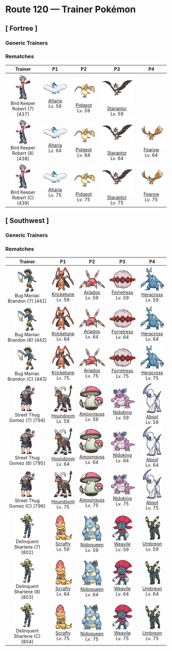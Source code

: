 # Route 120 — Trainer Pokémon

## [ Fortree ]

### Generic Trainers

### Rematches

| Trainer | P1 | P2 | P3 | P4 |
|:-------:|:--:|:--:|:--:|:--:|
| ![Bird Keeper Robert (7)](../../assets/trainers/bird_keeper.png "Bird Keeper Robert (7)")<br>Bird Keeper Robert (7) [437] | <div class="sprite-cell">![Altaria](../../assets/sprites/altaria/front.gif "Altaria: Altaria sings in a gorgeous soprano. Its wings are like cotton clouds. This Pokémon catches updrafts with its buoyant wings and soars way up into the wild blue yonder.")<br>[Altaria](../../pokemon/altaria.md)<br>Lv. 59</div> | <div class="sprite-cell">![Pidgeot](../../assets/sprites/pidgeot/front.gif "Pidgeot: This Pokémon has a dazzling plumage of beautifully glossy feathers. Many Trainers are captivated by the striking beauty of the feathers on its head, compelling them to choose Pidgeot as their Pokémon.")<br>[Pidgeot](../../pokemon/pidgeot.md)<br>Lv. 59</div> | <div class="sprite-cell">![Staraptor](../../assets/sprites/staraptor/front.gif "Staraptor: When Staravia evolve into Staraptor, they leave the flock to live alone. They have sturdy wings.")<br>[Staraptor](../../pokemon/staraptor.md)<br>Lv. 59</div> |
| ![Bird Keeper Robert (8)](../../assets/trainers/bird_keeper.png "Bird Keeper Robert (8)")<br>Bird Keeper Robert (8) [438] | <div class="sprite-cell">![Altaria](../../assets/sprites/altaria/front.gif "Altaria: Altaria sings in a gorgeous soprano. Its wings are like cotton clouds. This Pokémon catches updrafts with its buoyant wings and soars way up into the wild blue yonder.")<br>[Altaria](../../pokemon/altaria.md)<br>Lv. 64</div> | <div class="sprite-cell">![Pidgeot](../../assets/sprites/pidgeot/front.gif "Pidgeot: This Pokémon has a dazzling plumage of beautifully glossy feathers. Many Trainers are captivated by the striking beauty of the feathers on its head, compelling them to choose Pidgeot as their Pokémon.")<br>[Pidgeot](../../pokemon/pidgeot.md)<br>Lv. 64</div> | <div class="sprite-cell">![Staraptor](../../assets/sprites/staraptor/front.gif "Staraptor: When Staravia evolve into Staraptor, they leave the flock to live alone. They have sturdy wings.")<br>[Staraptor](../../pokemon/staraptor.md)<br>Lv. 64</div> | <div class="sprite-cell">![Fearow](../../assets/sprites/fearow/front.gif "Fearow: Fearow is recognized by its long neck and elongated beak. They are conveniently shaped for catching prey in soil or water. It deftly moves its long and skinny beak to pluck prey.")<br>[Fearow](../../pokemon/fearow.md)<br>Lv. 64</div> |
| ![Bird Keeper Robert (C)](../../assets/trainers/bird_keeper.png "Bird Keeper Robert (C)")<br>Bird Keeper Robert (C) [439] | <div class="sprite-cell">![Altaria](../../assets/sprites/altaria/front.gif "Altaria: Altaria sings in a gorgeous soprano. Its wings are like cotton clouds. This Pokémon catches updrafts with its buoyant wings and soars way up into the wild blue yonder.")<br>[Altaria](../../pokemon/altaria.md)<br>Lv. 75</div> | <div class="sprite-cell">![Pidgeot](../../assets/sprites/pidgeot/front.gif "Pidgeot: This Pokémon has a dazzling plumage of beautifully glossy feathers. Many Trainers are captivated by the striking beauty of the feathers on its head, compelling them to choose Pidgeot as their Pokémon.")<br>[Pidgeot](../../pokemon/pidgeot.md)<br>Lv. 75</div> | <div class="sprite-cell">![Staraptor](../../assets/sprites/staraptor/front.gif "Staraptor: When Staravia evolve into Staraptor, they leave the flock to live alone. They have sturdy wings.")<br>[Staraptor](../../pokemon/staraptor.md)<br>Lv. 75</div> | <div class="sprite-cell">![Fearow](../../assets/sprites/fearow/front.gif "Fearow: Fearow is recognized by its long neck and elongated beak. They are conveniently shaped for catching prey in soil or water. It deftly moves its long and skinny beak to pluck prey.")<br>[Fearow](../../pokemon/fearow.md)<br>Lv. 75</div> |

## [ Southwest ]

### Generic Trainers

### Rematches

| Trainer | P1 | P2 | P3 | P4 |
|:-------:|:--:|:--:|:--:|:--:|
| ![Bug Maniac Brandon (7)](../../assets/trainers/bug_maniac.png "Bug Maniac Brandon (7)")<br>Bug Maniac Brandon (7) [441] | <div class="sprite-cell">![Kricketune](../../assets/sprites/kricketune/front.gif "Kricketune: It signals its emotions with its melodies. Scientists are studying these melodic patterns.")<br>[Kricketune](../../pokemon/kricketune.md)<br>Lv. 59</div> | <div class="sprite-cell">![Ariados](../../assets/sprites/ariados/front.gif "Ariados: Ariados’s feet are tipped with tiny hooked claws that enable it to scuttle on ceilings and vertical walls. This Pokémon constricts the foe with thin and strong silk webbing.")<br>[Ariados](../../pokemon/ariados.md)<br>Lv. 59</div> | <div class="sprite-cell">![Forretress](../../assets/sprites/forretress/front.gif "Forretress: Forretress conceals itself inside its hardened steel shell. The shell is opened when the Pokémon is catching prey, but it does so at such a quick pace that the shell’s inside cannot be seen.")<br>[Forretress](../../pokemon/forretress.md)<br>Lv. 59</div> | <div class="sprite-cell">![Heracross](../../assets/sprites/heracross/front.gif "Heracross: Heracross has sharp claws on its feet. These are planted firmly into the ground or the bark of a tree, giving the Pokémon a secure and solid footing to forcefully fling away foes with its proud horn.")<br>[Heracross](../../pokemon/heracross.md)<br>Lv. 59</div> |
| ![Bug Maniac Brandon (8)](../../assets/trainers/bug_maniac.png "Bug Maniac Brandon (8)")<br>Bug Maniac Brandon (8) [442] | <div class="sprite-cell">![Kricketune](../../assets/sprites/kricketune/front.gif "Kricketune: It signals its emotions with its melodies. Scientists are studying these melodic patterns.")<br>[Kricketune](../../pokemon/kricketune.md)<br>Lv. 64</div> | <div class="sprite-cell">![Ariados](../../assets/sprites/ariados/front.gif "Ariados: Ariados’s feet are tipped with tiny hooked claws that enable it to scuttle on ceilings and vertical walls. This Pokémon constricts the foe with thin and strong silk webbing.")<br>[Ariados](../../pokemon/ariados.md)<br>Lv. 64</div> | <div class="sprite-cell">![Forretress](../../assets/sprites/forretress/front.gif "Forretress: Forretress conceals itself inside its hardened steel shell. The shell is opened when the Pokémon is catching prey, but it does so at such a quick pace that the shell’s inside cannot be seen.")<br>[Forretress](../../pokemon/forretress.md)<br>Lv. 64</div> | <div class="sprite-cell">![Heracross](../../assets/sprites/heracross/front.gif "Heracross: Heracross has sharp claws on its feet. These are planted firmly into the ground or the bark of a tree, giving the Pokémon a secure and solid footing to forcefully fling away foes with its proud horn.")<br>[Heracross](../../pokemon/heracross.md)<br>Lv. 64</div> |
| ![Bug Maniac Brandon (C)](../../assets/trainers/bug_maniac.png "Bug Maniac Brandon (C)")<br>Bug Maniac Brandon (C) [443] | <div class="sprite-cell">![Kricketune](../../assets/sprites/kricketune/front.gif "Kricketune: It signals its emotions with its melodies. Scientists are studying these melodic patterns.")<br>[Kricketune](../../pokemon/kricketune.md)<br>Lv. 75</div> | <div class="sprite-cell">![Ariados](../../assets/sprites/ariados/front.gif "Ariados: Ariados’s feet are tipped with tiny hooked claws that enable it to scuttle on ceilings and vertical walls. This Pokémon constricts the foe with thin and strong silk webbing.")<br>[Ariados](../../pokemon/ariados.md)<br>Lv. 75</div> | <div class="sprite-cell">![Forretress](../../assets/sprites/forretress/front.gif "Forretress: Forretress conceals itself inside its hardened steel shell. The shell is opened when the Pokémon is catching prey, but it does so at such a quick pace that the shell’s inside cannot be seen.")<br>[Forretress](../../pokemon/forretress.md)<br>Lv. 75</div> | <div class="sprite-cell">![Heracross](../../assets/sprites/heracross/front.gif "Heracross: Heracross has sharp claws on its feet. These are planted firmly into the ground or the bark of a tree, giving the Pokémon a secure and solid footing to forcefully fling away foes with its proud horn.")<br>[Heracross](../../pokemon/heracross.md)<br>Lv. 75</div> |
| ![Street Thug Gomez (7)](../../assets/trainers/street_thug.png "Street Thug Gomez (7)")<br>Street Thug Gomez (7) [794] | <div class="sprite-cell">![Houndoom](../../assets/sprites/houndoom/front.gif "Houndoom: In a Houndoom pack, the one with its horns raked sharply toward the back serves a leadership role. These Pokémon choose their leader by fighting among themselves.")<br>[Houndoom](../../pokemon/houndoom.md)<br>Lv. 59</div> | <div class="sprite-cell">![Amoonguss](../../assets/sprites/amoonguss/front.gif "Amoonguss: It lures prey close by dancing and waving its arm caps, which resemble Poké Balls, in a swaying motion.")<br>[Amoonguss](../../pokemon/amoonguss.md)<br>Lv. 59</div> | <div class="sprite-cell">![Nidoking](../../assets/sprites/nidoking/front.gif "Nidoking: Nidoking’s thick tail packs enormously destructive power. With one swing, it can topple a metal transmission tower. Once this Pokémon goes on a rampage, there is no stopping it.")<br>[Nidoking](../../pokemon/nidoking.md)<br>Lv. 59</div> | <div class="sprite-cell">![Absol](../../assets/sprites/absol/front.gif "Absol: Absol has the ability to foretell the coming of natural disasters. It lives in a harsh, rugged mountain environment. This Pokémon very rarely ventures down from the mountains.")<br>[Absol](../../pokemon/absol.md)<br>Lv. 59</div> |
| ![Street Thug Gomez (8)](../../assets/trainers/street_thug.png "Street Thug Gomez (8)")<br>Street Thug Gomez (8) [795] | <div class="sprite-cell">![Houndoom](../../assets/sprites/houndoom/front.gif "Houndoom: In a Houndoom pack, the one with its horns raked sharply toward the back serves a leadership role. These Pokémon choose their leader by fighting among themselves.")<br>[Houndoom](../../pokemon/houndoom.md)<br>Lv. 64</div> | <div class="sprite-cell">![Amoonguss](../../assets/sprites/amoonguss/front.gif "Amoonguss: It lures prey close by dancing and waving its arm caps, which resemble Poké Balls, in a swaying motion.")<br>[Amoonguss](../../pokemon/amoonguss.md)<br>Lv. 64</div> | <div class="sprite-cell">![Nidoking](../../assets/sprites/nidoking/front.gif "Nidoking: Nidoking’s thick tail packs enormously destructive power. With one swing, it can topple a metal transmission tower. Once this Pokémon goes on a rampage, there is no stopping it.")<br>[Nidoking](../../pokemon/nidoking.md)<br>Lv. 64</div> | <div class="sprite-cell">![Absol](../../assets/sprites/absol/front.gif "Absol: Absol has the ability to foretell the coming of natural disasters. It lives in a harsh, rugged mountain environment. This Pokémon very rarely ventures down from the mountains.")<br>[Absol](../../pokemon/absol.md)<br>Lv. 64</div> |
| ![Street Thug Gomez (C)](../../assets/trainers/street_thug.png "Street Thug Gomez (C)")<br>Street Thug Gomez (C) [796] | <div class="sprite-cell">![Houndoom](../../assets/sprites/houndoom/front.gif "Houndoom: In a Houndoom pack, the one with its horns raked sharply toward the back serves a leadership role. These Pokémon choose their leader by fighting among themselves.")<br>[Houndoom](../../pokemon/houndoom.md)<br>Lv. 75</div> | <div class="sprite-cell">![Amoonguss](../../assets/sprites/amoonguss/front.gif "Amoonguss: It lures prey close by dancing and waving its arm caps, which resemble Poké Balls, in a swaying motion.")<br>[Amoonguss](../../pokemon/amoonguss.md)<br>Lv. 75</div> | <div class="sprite-cell">![Nidoking](../../assets/sprites/nidoking/front.gif "Nidoking: Nidoking’s thick tail packs enormously destructive power. With one swing, it can topple a metal transmission tower. Once this Pokémon goes on a rampage, there is no stopping it.")<br>[Nidoking](../../pokemon/nidoking.md)<br>Lv. 75</div> | <div class="sprite-cell">![Absol](../../assets/sprites/absol/front.gif "Absol: Absol has the ability to foretell the coming of natural disasters. It lives in a harsh, rugged mountain environment. This Pokémon very rarely ventures down from the mountains.")<br>[Absol](../../pokemon/absol.md)<br>Lv. 75</div> |
| ![Delinquent Sharlene (7)](../../assets/trainers/delinquent.png "Delinquent Sharlene (7)")<br>Delinquent Sharlene (7) [802] | <div class="sprite-cell">![Scrafty](../../assets/sprites/scrafty/front.gif "Scrafty: It can smash concrete blocks with its kicking attacks. The one with the biggest crest is the group leader.")<br>[Scrafty](../../pokemon/scrafty.md)<br>Lv. 59</div> | <div class="sprite-cell">![Nidoqueen](../../assets/sprites/nidoqueen/front.gif "Nidoqueen: Nidoqueen’s body is encased in extremely hard scales. It is adept at sending foes flying with harsh tackles. This Pokémon is at its strongest when it is defending its young.")<br>[Nidoqueen](../../pokemon/nidoqueen.md)<br>Lv. 59</div> | <div class="sprite-cell">![Weavile](../../assets/sprites/weavile/front.gif "Weavile: They live in cold regions, forming groups of four or five that hunt prey with impressive coordination.")<br>[Weavile](../../pokemon/weavile.md)<br>Lv. 59</div> | <div class="sprite-cell">![Umbreon](../../assets/sprites/umbreon/front.gif "Umbreon: Umbreon evolved as a result of exposure to the moon’s waves. It hides silently in darkness and waits for its foes to make a move. The rings on its body glow when it leaps to attack.")<br>[Umbreon](../../pokemon/umbreon.md)<br>Lv. 59</div> |
| ![Delinquent Sharlene (8)](../../assets/trainers/delinquent.png "Delinquent Sharlene (8)")<br>Delinquent Sharlene (8) [803] | <div class="sprite-cell">![Scrafty](../../assets/sprites/scrafty/front.gif "Scrafty: It can smash concrete blocks with its kicking attacks. The one with the biggest crest is the group leader.")<br>[Scrafty](../../pokemon/scrafty.md)<br>Lv. 64</div> | <div class="sprite-cell">![Nidoqueen](../../assets/sprites/nidoqueen/front.gif "Nidoqueen: Nidoqueen’s body is encased in extremely hard scales. It is adept at sending foes flying with harsh tackles. This Pokémon is at its strongest when it is defending its young.")<br>[Nidoqueen](../../pokemon/nidoqueen.md)<br>Lv. 64</div> | <div class="sprite-cell">![Weavile](../../assets/sprites/weavile/front.gif "Weavile: They live in cold regions, forming groups of four or five that hunt prey with impressive coordination.")<br>[Weavile](../../pokemon/weavile.md)<br>Lv. 64</div> | <div class="sprite-cell">![Umbreon](../../assets/sprites/umbreon/front.gif "Umbreon: Umbreon evolved as a result of exposure to the moon’s waves. It hides silently in darkness and waits for its foes to make a move. The rings on its body glow when it leaps to attack.")<br>[Umbreon](../../pokemon/umbreon.md)<br>Lv. 64</div> |
| ![Delinquent Sharlene (C)](../../assets/trainers/delinquent.png "Delinquent Sharlene (C)")<br>Delinquent Sharlene (C) [804] | <div class="sprite-cell">![Scrafty](../../assets/sprites/scrafty/front.gif "Scrafty: It can smash concrete blocks with its kicking attacks. The one with the biggest crest is the group leader.")<br>[Scrafty](../../pokemon/scrafty.md)<br>Lv. 75</div> | <div class="sprite-cell">![Nidoqueen](../../assets/sprites/nidoqueen/front.gif "Nidoqueen: Nidoqueen’s body is encased in extremely hard scales. It is adept at sending foes flying with harsh tackles. This Pokémon is at its strongest when it is defending its young.")<br>[Nidoqueen](../../pokemon/nidoqueen.md)<br>Lv. 75</div> | <div class="sprite-cell">![Weavile](../../assets/sprites/weavile/front.gif "Weavile: They live in cold regions, forming groups of four or five that hunt prey with impressive coordination.")<br>[Weavile](../../pokemon/weavile.md)<br>Lv. 75</div> | <div class="sprite-cell">![Umbreon](../../assets/sprites/umbreon/front.gif "Umbreon: Umbreon evolved as a result of exposure to the moon’s waves. It hides silently in darkness and waits for its foes to make a move. The rings on its body glow when it leaps to attack.")<br>[Umbreon](../../pokemon/umbreon.md)<br>Lv. 75</div> |

